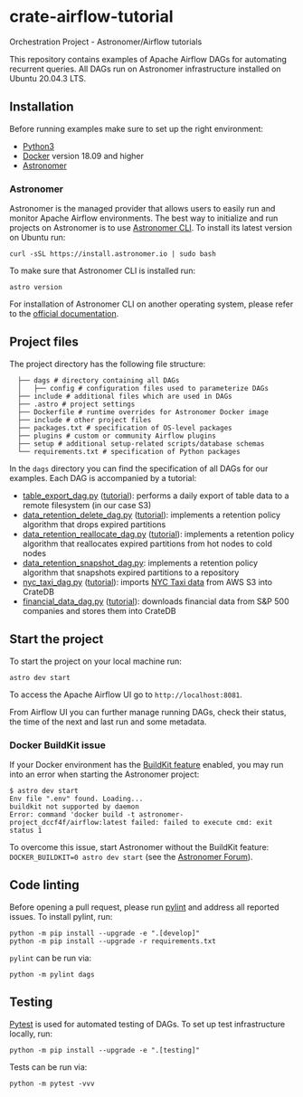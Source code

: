 # crate-airflow-tutorial
Orchestration Project - Astronomer/Airflow tutorials


This repository contains examples of Apache Airflow DAGs for automating recurrent queries. All DAGs run on Astronomer infrastructure installed on Ubuntu 20.04.3 LTS.


## Installation

Before running examples make sure to set up the right environment:

* [Python3](https://www.python.org/downloads/)
* [Docker](https://www.docker.com/) version 18.09 and higher
* [Astronomer](https://www.astronomer.io/)

### Astronomer
Astronomer is the managed provider that allows users to easily run and monitor Apache Airflow environments. The best way to initialize and run projects on Astronomer is to use [Astronomer CLI](https://www.astronomer.io/docs/cloud/stable/develop/cli-quickstart). To install its latest version on Ubuntu run:

```shell
curl -sSL https://install.astronomer.io | sudo bash
```

To make sure that Astronomer CLI is installed run:

```shell
astro version
```

For installation of Astronomer CLI on another operating system, please refer to the [official documentation](https://www.astronomer.io/docs/cloud/stable/develop/cli-quickstart).

## Project files

The project directory has the following file structure:

```
  ├── dags # directory containing all DAGs
  │   ├── config # configuration files used to parameterize DAGs
  ├── include # additional files which are used in DAGs
  ├── .astro # project settings
  ├── Dockerfile # runtime overrides for Astronomer Docker image
  ├── include # other project files
  ├── packages.txt # specification of OS-level packages
  ├── plugins # custom or community Airflow plugins
  ├── setup # additional setup-related scripts/database schemas
  └── requirements.txt # specification of Python packages
```

In the `dags` directory you can find the specification of all DAGs for our examples.
Each DAG is accompanied by a tutorial:

* [table_export_dag.py](dags/table_export_dag.py) ([tutorial](https://community.crate.io/t/cratedb-and-apache-airflow-automating-data-export-to-s3/901)): performs a daily export of table data to a remote filesystem (in our case S3)
* [data_retention_delete_dag.py](dags/data_retention_delete_dag.py) ([tutorial](https://community.crate.io/t/cratedb-and-apache-airflow-implementation-of-data-retention-policy/913)): implements a retention policy algorithm that drops expired partitions
* [data_retention_reallocate_dag.py](dags/data_retention_reallocate_dag.py) ([tutorial](https://community.crate.io/t/cratedb-and-apache-airflow-building-a-hot-cold-storage-data-retention-policy/934)): implements a retention policy algorithm that reallocates expired partitions from hot nodes to cold nodes
* [data_retention_snapshot_dag.py](dags/data_retention_snapshot_dag.py): implements a retention policy algorithm that snapshots expired partitions to a repository
* [nyc_taxi_dag.py](dags/nyc_taxi_dag.py) ([tutorial](https://community.crate.io/t/cratedb-and-apache-airflow-building-a-data-ingestion-pipeline/926)): imports [NYC Taxi data](https://github.com/toddwschneider/nyc-taxi-data) from AWS S3 into CrateDB
* [financial_data_dag.py](dags/financial_data_dag.py) ([tutorial](https://community.crate.io/t/cratedb-and-apache-airflow-automating-stock-data-collection-and-storage/990)): downloads financial data from S&P 500 companies and stores them into CrateDB

## Start the project

To start the project on your local machine run:

```shell
astro dev start
```

To access the Apache Airflow UI go to `http://localhost:8081`.

From Airflow UI you can further manage running DAGs, check their status, the time of the next and last run and some metadata.

### Docker BuildKit issue

If your Docker environment has the [BuildKit feature](https://docs.docker.com/develop/develop-images/build_enhancements/) enabled, you may run into an error when starting the Astronomer project:

```shell
$ astro dev start
Env file ".env" found. Loading...
buildkit not supported by daemon
Error: command 'docker build -t astronomer-project_dccf4f/airflow:latest failed: failed to execute cmd: exit status 1
```

To overcome this issue, start Astronomer without the BuildKit feature: `DOCKER_BUILDKIT=0 astro dev start` (see the [Astronomer Forum](https://forum.astronomer.io/t/buildkit-not-supported-by-daemon-error-command-docker-build-t-airflow-astro-bcb837-airflow-latest-failed-failed-to-execute-cmd-exit-status-1/857)).

## Code linting

Before opening a pull request, please run [pylint](https://www.pylint.org) and address all reported issues. To install pylint, run:

```shell
python -m pip install --upgrade -e ".[develop]"
python -m pip install --upgrade -r requirements.txt
```

`pylint` can be run via:

```shell
python -m pylint dags
```

## Testing

[Pytest](https://pytest.org/) is used for automated testing of DAGs. To set up test infrastructure locally, run:

```shell
python -m pip install --upgrade -e ".[testing]"
```

Tests can be run via:

```shell
python -m pytest -vvv
```
